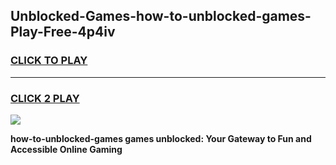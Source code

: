 
## Unblocked-Games-how-to-unblocked-games-Play-Free-4p4iv
<h3>
<a href="https://premium76.site?title=how-to-unblocked-games&ref=18A1">CLICK TO PLAY</a></h3>
<hr>

<h3>
<a href="https://premium76.site?title=how-to-unblocked-games&ref=18A1">CLICK 2 PLAY</a>
  
</h3>

<a href="https://premium76.site?title=how-to-unblocked-games&ref=18A1"><img src="https://clearcache.store/games.png"></a>


**how-to-unblocked-games games unblocked: Your Gateway to Fun and Accessible Online Gaming**
